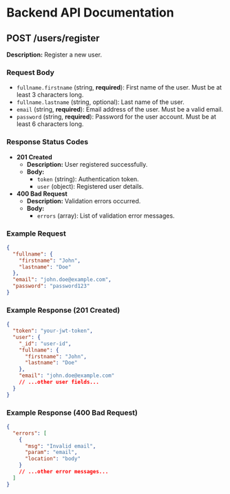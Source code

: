
# Backend API Documentation

## POST /users/register

**Description:** Register a new user.

### Request Body

- `fullname.firstname` (string, **required**): First name of the user. Must be at least 3 characters long.
- `fullname.lastname` (string, optional): Last name of the user.
- `email` (string, **required**): Email address of the user. Must be a valid email.
- `password` (string, **required**): Password for the user account. Must be at least 6 characters long.

### Response Status Codes

- **201 Created**
  - **Description:** User registered successfully.
  - **Body:**
    - `token` (string): Authentication token.
    - `user` (object): Registered user details.
- **400 Bad Request**
  - **Description:** Validation errors occurred.
  - **Body:**
    - `errors` (array): List of validation error messages.

### Example Request

```json
{
  "fullname": {
    "firstname": "John",
    "lastname": "Doe"
  },
  "email": "john.doe@example.com",
  "password": "password123"
}
```

### Example Response (201 Created)

```json
{
  "token": "your-jwt-token",
  "user": {
    "_id": "user-id",
    "fullname": {
      "firstname": "John",
      "lastname": "Doe"
    },
    "email": "john.doe@example.com"
    // ...other user fields...
  }
}
```

### Example Response (400 Bad Request)

```json
{
  "errors": [
    {
      "msg": "Invalid email",
      "param": "email",
      "location": "body"
    }
    // ...other error messages...
  ]
}
```